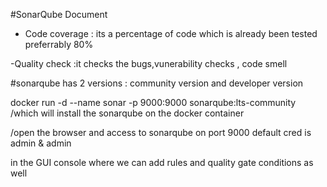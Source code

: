 #SonarQube Document

 - Code coverage : its a percentage of code which is already been tested preferrably 80%

 -Quality check :it checks the bugs,vunerability checks , code smell

#sonarqube has 2 versions : community version and developer version

docker run -d --name sonar -p 9000:9000 sonarqube:lts-community
/which will install the sonarqube on the docker container 

/open the browser and access to sonarqube on port 9000 default cred is admin & admin

in the GUI console where we can add rules and quality gate conditions as well